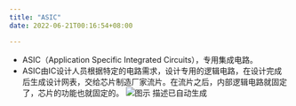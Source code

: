```yaml
---
title: "ASIC"
date: 2022-06-21T00:16:54+08:00

---
```


-   ASIC（Application Specific Integrated
    Circuits），专用集成电路。
-   ASIC由IC设计人员根据特定的电路需求，设计专用的逻辑电路，在设计完成后生成设计网表，交给芯片制造厂家流片。在流片之后，内部逻辑电路就固定了，芯片的功能也就固定的。
    ![图示 描述已自动生成](/media/12.png)